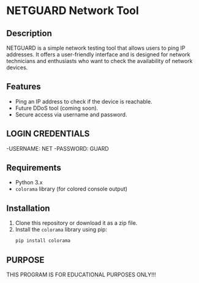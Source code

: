 # NETGUARD Network Tool

## Description
NETGUARD is a simple network testing tool that allows users to ping IP addresses. It offers a user-friendly interface and is designed for network technicians and enthusiasts who want to check the availability of network devices.

## Features
- Ping an IP address to check if the device is reachable.
- Future DDoS tool (coming soon).
- Secure access via username and password.

## LOGIN CREDENTIALS
-USERNAME: NET
-PASSWORD: GUARD

## Requirements
- Python 3.x
- `colorama` library (for colored console output)

## Installation
1. Clone this repository or download it as a zip file.
2. Install the `colorama` library using pip:
   ```bash
   pip install colorama

## PURPOSE
THIS PROGRAM IS FOR EDUCATIONAL PURPOSES ONLY!!!
